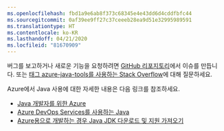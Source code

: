 ```yaml
---
ms.openlocfilehash: fbd1a9e6ab8f373c68345e4e43dd6d4cddfbfc44
ms.sourcegitcommit: 0af39ee9ff27c37ceeeb28ea9d51e32995989591
ms.translationtype: HT
ms.contentlocale: ko-KR
ms.lasthandoff: 04/21/2020
ms.locfileid: "81670909"
---
```

버그를 보고하거나 새로운 기능을 요청하려면 [GitHub 리포지토리](https://github.com/Microsoft/azure-tools-for-java/issues)에서 이슈를 만듭니다. 또는 [ 태그 azure-java-tools를 사용하는 Stack Overflow](https://stackoverflow.com/questions/tagged/azure-java-tools)에 대해 질문하세요.

Azure에서 Java 사용에 대한 자세한 내용은 다음 링크를 참조하세요. 

* [Java 개발자를 위한 Azure](/azure/developer/java/) 
* [Azure DevOps Services를 사용하는 Java](/azure/devops/java/)
* [Azure용으로 개발하는 경우 Java JDK 다운로드 및 지원 가져오기](https://aka.ms/azure-jdks)
<!-- TODO: Add URLs for Java in VSCode here --> 
